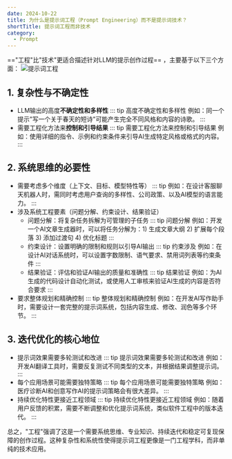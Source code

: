 ```yaml
---
date: 2024-10-22
title: 为什么是提示词工程（Prompt Engineering）而不是提示词技术？
shortTitle: 提示词工程而非技术
category:
  - Prompt
---
```


=="工程"比"技术"更适合描述针对LLM的提示创作过程== ，主要基于以下三个方面：
![提示词工程](/images/prompt/prompt-engineering.png)
## 1. 复杂性与不确定性
   - LLM输出的高度**不确定性和多样性**
   ::: tip 高度不确定性和多样性
     例如：同一个提示"写一个关于春天的短诗"可能产生完全不同风格和内容的诗歌。
   :::
   - 需要工程化方法来**控制和引导结果**
   ::: tip 需要工程化方法来控制和引导结果
     例如：使用详细的指令、示例和约束条件来引导AI生成特定风格或格式的内容。
   :::

## 2. 系统思维的必要性
   - 需要考虑多个维度（上下文、目标、模型特性等）
   ::: tip 
     例如：在设计客服聊天机器人时，需同时考虑用户查询的多样性、公司政策、以及AI模型的语言能力。
   :::
   - 涉及系统工程要素（问题分解、约束设计、结果验证）
     - 问题分解：将复杂任务拆解为可管理的子任务
     ::: tip 问题分解
       例如：开发一个AI文章生成器时，可以将任务分解为：1) 生成文章大纲 2) 扩展每个段落 3) 添加过渡句 4) 优化标题
     :::
     - 约束设计：设置明确的限制和规则以引导AI输出
     ::: tip 约束涉及
       例如：在设计AI对话系统时，可以设置字数限制、语气要求、禁用词列表等约束条件
     :::
     - 结果验证：评估和验证AI输出的质量和准确性
     ::: tip 结果验证
       例如：为AI生成的代码设计自动化测试，或使用人工审核来验证AI生成的内容是否符合要求
     :::
   - 要求整体规划和精确控制
   ::: tip 整体规划和精确控制
     例如：在开发AI写作助手时，需要设计一套完整的提示词系统，包括内容生成、修改、润色等多个环节。
   :::

## 3. 迭代优化的核心地位
   - 提示词效果需要多轮测试和改进
   ::: tip 提示词效果需要多轮测试和改进
     例如：开发AI翻译工具时，需要反复测试不同类型的文本，并根据结果调整提示词。
   :::
   - 每个应用场景可能需要独特策略
   ::: tip 每个应用场景可能需要独特策略
     例如：医疗诊断AI和创意写作AI的提示词策略会有很大差异。
   :::
   - 持续优化特性更接近工程领域
   ::: tip 持续优化特性更接近工程领域
     例如：随着用户反馈的积累，需要不断调整和优化提示词系统，类似软件工程中的版本迭代。
   :::

总之，"工程"强调了这是一个需要系统思维、专业知识、持续迭代和稳定可复现保障的创作过程。这种复杂性和系统性使得提示词工程更像是一门工程学科，而非单纯的技术应用。

